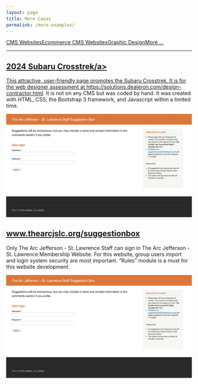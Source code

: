 ```yaml
---
layout: page
title: More Cases
permalink: /more-examples/
---
```


<div class="submenuright">
   <p><a href="/regular-website-examples/">CMS Websites</a><a href="/ecommerce-website-examples/">Ecommerce CMS Websites</a><a href="/graphic-design-examples/">Graphic Design</a><a href="/more-examples/">More ...</a></p>
</div>

<div class="submenurighthr">
   <hr>
</div>

<div class="gridlayoutthird">
    <h2><a href="https://www.bluewebnodes.com/exercises/subaru/" target="_blank">2024 Subaru Crosstrek/a></h2>
</div>

This attractive, user-friendly page promotes the Subaru Crosstrek. It is for the web designer assessment
at https://solutions.dealeron.com/design-contractor.html. It is not on any CMS but was coded by hand.
It was created with HTML, CSS, the Bootstrap 3 framework, and Javascript within a limited time.

[![Site Home](/images/suggestionboxHome.jpg "2024SubaruCrosstrek Home")](https://www.bluewebnodes.com/exercises/subaru/)

<div class="gridlayoutthird">
    <h2><a href="https://www.thearcjslc.org/suggestionbox" target="_blank">www.thearcjslc.org/suggestionbox</a></h2>
</div>

Only The Arc Jefferson - St. Lawrence Staff can sign in The Arc Jefferson - St. Lawrence Membership Website. For this website, group users import and login system security are most important. “Rules” module is a must for this website development.

[![Site Home](/images/suggestionboxHome.jpg "thearcjslc.org/suggestionbox Home")](https://www.thearcjslc.org/suggestionbox)

